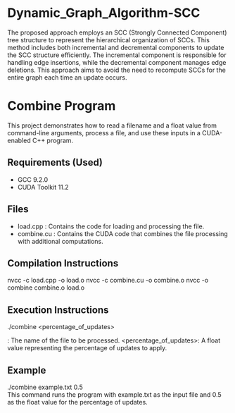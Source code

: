 # Dynamic_Graph_Algorithm-SCC
The proposed approach employs an SCC (Strongly Connected Component) tree structure to represent the hierarchical organization of SCCs. This method includes both incremental and decremental components to update the SCC structure efficiently. The incremental component is responsible for handling edge insertions, while the decremental component manages edge deletions. This approach aims to avoid the need to recompute SCCs for the entire graph each time an update occurs.

# Combine Program

This project demonstrates how to read a filename and a float value from command-line arguments, process a file, and use these inputs in a CUDA-enabled C++ program.

## Requirements (Used)

- GCC 9.2.0 
- CUDA Toolkit 11.2

## Files

- load.cpp : Contains the code for loading and processing the file.
- combine.cu : Contains the CUDA code that combines the file processing with additional computations.

## Compilation Instructions

nvcc -c load.cpp -o load.o
nvcc -c combine.cu -o combine.o
nvcc -o combine combine.o load.o

## Execution Instructions

./combine <filename> <percentage_of_updates>

<filename>: The name of the file to be processed.
<percentage_of_updates>: A float value representing the percentage of updates to apply.

## Example
./combine example.txt 0.5\
This command runs the program with example.txt as the input file and 0.5 as the float value for the percentage of updates.



